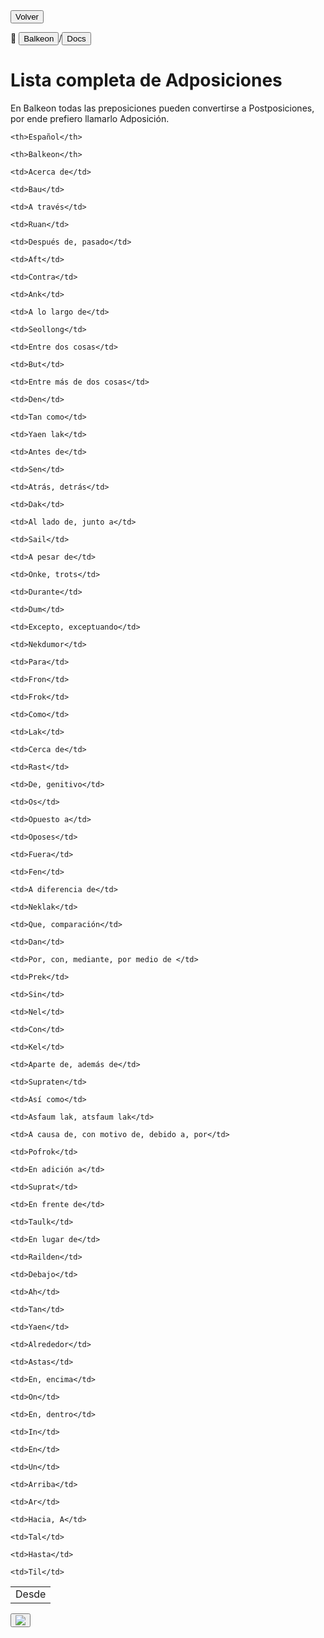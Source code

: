 <button class="button-82-pushable" role="button" onclick="history.back()">
  <span class="button-82-shadow"></span>
  <span class="button-82-edge"></span>
  <span class="button-82-front text">
  Volver
 </span> </button>

📂 <button class="button-16" role="button" onclick="location.href='../../index'">Balkeon</button>/<button class="button-16" role="button" onclick="location.href='../index'">Docs</button>

# Lista completa de Adposiciones

En Balkeon todas las preposiciones pueden convertirse a Postposiciones, por ende prefiero llamarlo Adposición.

  
  <table style="width:100%">

  <theader>

  <tr>

    <th>Español</th>

    <th>Balkeon</th>

  </tr>

  </theader>

  <tbody>

  <tr>

    <td>Acerca de</td>

    <td>Bau</td>

  </tr>

  <tr>

    <td>A través</td>

    <td>Ruan</td>

  </tr>

  <tr>

    <td>Después de, pasado</td>

    <td>Aft</td>

  </tr>

  <tr>

    <td>Contra</td>

    <td>Ank</td>

  </tr>

  <tr>

    <td>A lo largo de</td>

    <td>Seollong</td>

  </tr>

  <tr>

    <td>Entre dos cosas</td>

    <td>But</td>

  </tr>

  <tr>

    <td>Entre más de dos cosas</td>

    <td>Den</td>

  </tr>  

  <tr>

    <td>Tan como</td>

    <td>Yaen lak</td>

  </tr>

  <tr>

    <td>Antes de</td>

    <td>Sen</td>

  </tr>

  <tr>

    <td>Atrás, detrás</td>

    <td>Dak</td>

  </tr>

  <tr>

    <td>Al lado de, junto a</td>

    <td>Sail</td>

  </tr>

  <tr>

    <td>A pesar de</td>

    <td>Onke, trots</td>

  </tr>

  <tr>

    <td>Durante</td>

    <td>Dum</td>

  </tr>

  <tr>

    <td>Excepto, exceptuando</td>

    <td>Nekdumor</td>

  </tr>

  <tr>

    <td>Para</td>

    <td>Fron</td>

  </tr>

  <tr>

  <td>Desde</td>

    <td>Frok</td>

  </tr>

  <tr>

    <td>Como</td>

    <td>Lak</td>

  </tr>

  <tr>

    <td>Cerca de</td>

    <td>Rast</td>

  </tr>

  <tr>

    <td>De, genitivo</td>

    <td>Os</td>

  </tr>

  <tr>

    <td>Opuesto a</td>

    <td>Oposes</td>

  </tr>

  <tr>

    <td>Fuera</td>

    <td>Fen</td>

  </tr>

  <tr>

    <td>A diferencia de</td>

    <td>Neklak</td>

  </tr>

  <tr>

    <td>Que, comparación</td>

    <td>Dan</td>

  </tr>

  <tr>

    <td>Por, con, mediante, por medio de </td>

    <td>Prek</td>

  </tr>

  <tr>

    <td>Sin</td>

    <td>Nel</td>

  </tr>

  <tr>

    <td>Con</td>

    <td>Kel</td>

  </tr>

  <tr>

    <td>Aparte de, además de</td>

    <td>Supraten</td>

  </tr>

  <tr>

    <td>Así como</td>

    <td>Asfaum lak, atsfaum lak</td>

  </tr>

  <tr>

    <td>A causa de, con motivo de, debido a, por</td>

    <td>Pofrok</td>

  </tr>

  <tr>

    <td>En adición a</td>

    <td>Suprat</td>

  </tr>

  <tr>

    <td>En frente de</td>

    <td>Taulk</td>

  </tr>

  <tr>

    <td>En lugar de</td>

    <td>Railden</td>

  </tr>

  <tr>

    <td>Debajo</td>

    <td>Ah</td>

  </tr>

  <tr>

    <td>Tan</td>

    <td>Yaen</td>

  </tr>

  <tr>

    <td>Alrededor</td>

    <td>Astas</td>

  </tr>

  <tr>

    <td>En, encima</td>

    <td>On</td>

  </tr>

  <tr>

    <td>En, dentro</td>

    <td>In</td>

  </tr>

  <tr>

    <td>En</td>

    <td>Un</td>

  </tr>

  <tr>

    <td>Arriba</td>

    <td>Ar</td>

  </tr>

  <tr>

    <td>Hacia, A</td>

    <td>Tal</td>

  </tr>

  <tr>

    <td>Hasta</td>

    <td>Til</td>

  </tr>
</tbody>
</table>

<button class="button-17" role="button" onclick="langRedirect('en')"><img src="https://img.icons8.com/?size=35&id=95094&format=png&color=000000"/></button> 
